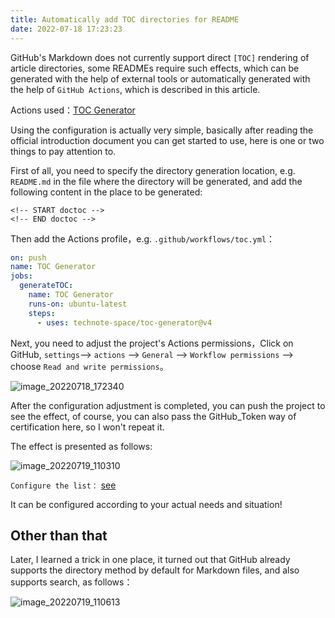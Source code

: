 ```yaml
---
title: Automatically add TOC directories for README
date: 2022-07-18 17:23:23
---
```


GitHub's Markdown does not currently support direct `[TOC]` rendering of article directories, some READMEs require such effects, which can be generated with the help of external tools or automatically generated with the help of `GitHub Actions`, which is described in this article.

Actions used：[TOC Generator](https://github.com/marketplace/actions/toc-generator)

Using the configuration is actually very simple, basically after reading the official introduction document you can get started to use, here is one or two things to pay attention to.

First of all, you need to specify the directory generation location, e.g. `README.md` in the file where the directory will be generated, and add the following content in the place to be generated:

```
<!-- START doctoc -->
<!-- END doctoc -->
```

Then add the Actions profile，e.g. `.github/workflows/toc.yml`：

```yml
on: push
name: TOC Generator
jobs:
  generateTOC:
    name: TOC Generator
    runs-on: ubuntu-latest
    steps:
      - uses: technote-space/toc-generator@v4
```

Next, you need to adjust the project's Actions permissions，Click on GitHub, `settings`--> `actions` --> `General` --> `Workflow permissions` --> choose `Read and write permissions`。

![image_20220718_172340](https://cdn.staticaly.com/gh/eryajf/tu/main/img/image_20220718_172340.png)

After the configuration adjustment is completed, you can push the project to see the effect, of course, you can also pass the GitHub_Token way of certification here, so I won't repeat it.

The effect is presented as follows:

![image_20220719_110310](https://cdn.staticaly.com/gh/eryajf/tu/main/img/image_20220719_110310.png)

`Configure the list：` [see](https://github.com/marketplace/actions/toc-generator#options)


It can be configured according to your actual needs and situation!

## Other than that

Later, I learned a trick in one place, it turned out that GitHub already supports the directory method by default for Markdown files, and also supports search, as follows：

![image_20220719_110613](https://cdn.staticaly.com/gh/eryajf/tu/main/img/image_20220719_110613.png)